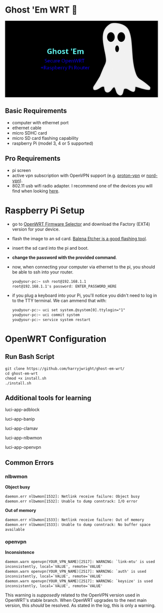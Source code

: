 # Ghost 'Em WRT 👻

![Ghost 'em WRT Report Image](repo-image.png?raw=true "Repo Image")

## Basic Requirements
- computer with ethernet port
- ethernet cable
- micro SDHC card
- micro SD card flashing capability
- raspberry Pi (model 3, 4 or 5 supported)

## Pro Requirements
- pi screen
- active vpn subscription with OpenVPN support (e.g. [proton-vpn](https://www.protonvpn.com) or [nord-vpn](https://nordvpn.com/)).
- 802.11 usb wifi radio adapter. I recommend one of the devices you will find when looking [here](https://duckduckgo.com/?q=mediatek+rt5370+usb+Wifi+802.11+adapter).

# Raspberry Pi Setup
- go to [OpenWRT Firmware Selector](https://firmware-selector.openwrt.org) and download the Factory (EXT4) version for your device.
- flash the image to an sd card. [Balena Etcher is a good flashing tool](https://etcher.balena.io/).
- insert the sd card into the pi and boot.
- **change the password with the provided command**.
- now, when connecting your computer via ethernet to the pi, you should be able to ssh into your router.

      you@your-pc:~ ssh root@192.168.1.1
      root@192.168.1.1's password: ENTER_PASSWORD_HERE

- if you plug a keyboard into your Pi, you'll notice you didn't need to log in to the TTY terminal. We can ammend that with:

      you@your-pc:~ uci set system.@system[0].ttylogin="1"
      you@your-pc:~ uci commit system
      you@your-pc:~ service system restart

# OpenWRT Configuration

## Run Bash Script

    git clone https://github.com/harryjwright/ghost-em-wrt/
    cd ghost-em-wrt
    chmod +x install.sh
    ./install.sh

## Additional tools for learning

  luci-app-adblock
  
  luci-app-banip
  
  luci-app-clamav
  
  luci-app-nlbwmon
  
  luci-app-openvpn

## Common Errors

### nlbwmon

**Object busy**

    daemon.err nlbwmon[1532]: Netlink receive failure: Object busy
    daemon.err nlbwmon[1532]: Unable to dump conntrack: I/O error

**Out of memory**

    daemon.err nlbwmon[1533]: Netlink receive failure: Out of memory
    daemon.err nlbwmon[1533]: Unable to dump conntrack: No buffer space available

### openvpn

**Inconsistence**

    daemon.warn openvpn(YOUR_VPN_NAME)[2517]: WARNING: `link-mtu' is used inconsistently, local=`VALUE', remote=`VALUE'
    daemon.warn openvpn(YOUR_VPN_NAME)[2517]: WARNING: `auth' is used inconsistently, local=`VALUE', remote=`VALUE'
    daemon.warn openvpn(YOUR_VPN_NAME)[2517]: WARNING: `keysize' is used inconsistently, local=`VALUE', remote=`VALUE'

This warning is *supposedly* related to the OpenVPN version used in OpenWRT's stable branch. When OpenWRT upgrades to the next main version, this *should* be resolved. As stated in the log, this is only a warning.

